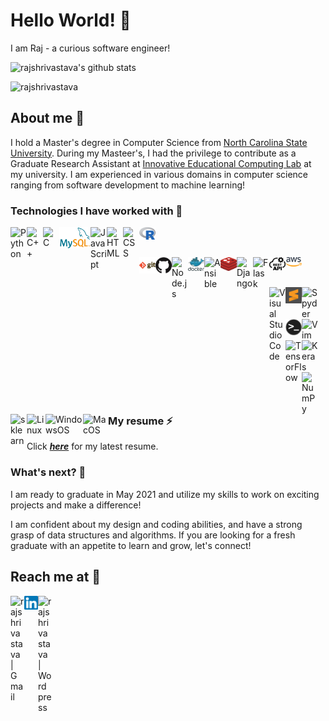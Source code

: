# Hello World! 👋

I am Raj - a curious software engineer!

![rajshrivastava's github stats](https://github-readme-stats.vercel.app/api?username=rajshrivastava&show_icons=true&hide_border=true) 

<!--- 
![Top Langs](https://github-readme-stats.vercel.app/api/top-langs/?username=rajshrivastava&layout=compact&hide_border=true)
--->

![rajshrivastava](https://komarev.com/ghpvc/?username=rajshrivastava)


## About me 💬

I hold a Master's degree in Computer Science from [North Carolina State University](https://www.csc.ncsu.edu/). During my Masteer's, I had the privilege to contribute as a Graduate Research Assistant at [Innovative Educational Computing Lab](https://www.ieclab.org/) at my university. I am experienced in various domains in computer science ranging from software development to machine learning!

### Technologies I have worked with 🔭

<img align="left" alt="Python" width="26px" src="https://upload.wikimedia.org/wikipedia/commons/c/c3/Python-logo-notext.svg" />
<img align="left" alt="C++" width="26px" src="https://upload.wikimedia.org/wikipedia/commons/1/18/ISO_C%2B%2B_Logo.svg" />
<img align="left" alt="C" width="26px" src="https://upload.wikimedia.org/wikipedia/commons/3/35/The_C_Programming_Language_logo.svg" />
<img align="left" alt="MySQL" width="50px" src="res/imgs/logo-mysql-170x115.png" />
<img align="left" alt="JavaScript" width="26px" src="https://upload.wikimedia.org/wikipedia/commons/9/99/Unofficial_JavaScript_logo_2.svg" />
<img align="left" alt="HTML" width="26px" src="https://upload.wikimedia.org/wikipedia/commons/6/61/HTML5_logo_and_wordmark.svg" />
<img align="left" alt="CSS" width="26px" src="https://upload.wikimedia.org/wikipedia/commons/d/d5/CSS3_logo_and_wordmark.svg" />
<img align="left" alt="R" width="26px" src="./res/imgs/r.svg" />

<br /><br />

<img align="left" alt="Git" width="26px" src="https://raw.githubusercontent.com/github/explore/80688e429a7d4ef2fca1e82350fe8e3517d3494d/topics/git/git.png" />
<img align="left" alt="GitHub" width="26px" src="https://raw.githubusercontent.com/github/explore/78df643247d429f6cc873026c0622819ad797942/topics/github/github.png" />
<img align="left" alt="Node.js" width="26px" src="https://upload.wikimedia.org/wikipedia/commons/d/d9/Node.js_logo.svg" />
<img align="left" alt="Docker" width="26px" src="./res/imgs/docker.svg" />
<img align="left" alt="Ansible" width="26px" src="https://upload.wikimedia.org/wikipedia/commons/2/24/Ansible_logo.svg" />
<img align="left" alt="Redis" width="26px" src="res/imgs/redis.svg" />
<img align="left" alt="Django" width="26px" src="https://upload.wikimedia.org/wikipedia/commons/7/75/Django_logo.svg" />
<img align="left" alt="Flask" width="26px" src="https://upload.wikimedia.org/wikipedia/commons/3/3c/Flask_logo.svg" />
<img align="left" alt="REST" width="26px" src="res/imgs/rest-api.svg" />
<img align="left" alt="aws" width="26px" src="res/imgs/aws-2.svg" />

<br /><br />

<img align="left" alt="Visual Studio Code" width="26px" src="https://upload.wikimedia.org/wikipedia/commons/9/9a/Visual_Studio_Code_1.35_icon.svg" />
<img align="left" alt="Sublime" width="26px" src="./res/imgs/sublime-text.svg" />
<img align="left" alt="Spyder" width="26px" src="https://upload.wikimedia.org/wikipedia/commons/7/7e/Spyder_logo.svg" />
<img align="left" alt="Terminal" width="26px" src="https://raw.githubusercontent.com/github/explore/80688e429a7d4ef2fca1e82350fe8e3517d3494d/topics/terminal/terminal.png" />
<img align="left" alt="Vim" width="26px" src="https://upload.wikimedia.org/wikipedia/commons/9/9f/Vimlogo.svg" />

<br /><br />

<img align="left" alt="TensorFlow" width="26px" src="https://upload.wikimedia.org/wikipedia/commons/2/2d/Tensorflow_logo.svg" />
<img align="left" alt="Keras" width="26px" src="https://upload.wikimedia.org/wikipedia/commons/a/ae/Keras_logo.svg" />
<img align="left" alt="NumPy" width="26px" src="https://upload.wikimedia.org/wikipedia/commons/3/31/NumPy_logo_2020.svg" />
<img align="left" alt="sklearn" width="26px" src="https://upload.wikimedia.org/wikipedia/commons/0/05/Scikit_learn_logo_small.svg" />

<br /><br />

<img align="left" alt="Linux" width="30px" src="https://upload.wikimedia.org/wikipedia/commons/3/35/Tux.svg" />
<img align="left" alt="WindowsOS" width="60px" src="https://upload.wikimedia.org/wikipedia/commons/8/8d/Windows_darkblue_2012.svg" />
<img align="left" alt="MacOS" width="40px" src="https://upload.wikimedia.org/wikipedia/commons/2/21/MacOS_wordmark_%282017%29.svg" />

<br /><br />


### My resume ⚡
 Click [***here***](https://drive.google.com/file/d/1FsobfwzkIAzmpHJwqPElDkBoOGEr8KpU/view?usp=sharing) for my latest resume.

### What's next? 🤔

I am ready to graduate in May 2021 and utilize my skills to work on exciting projects and make a difference!

I am confident about my design and coding abilities, and have a strong grasp of data structures and algorithms. If you are looking for a fresh graduate with an appetite to learn and grow, let's connect!


## Reach me at 👯
[<img align="left" alt="rajshrivastava | Gmail" width="22px" src="https://upload.wikimedia.org/wikipedia/commons/7/7e/Gmail_icon_%282020%29.svg" />][Gmail]

[<img align="left" alt="rajshrivastava | LinkedIn" width="22px" src="res/imgs/linkedin.svg" />][LinkedIn]

[<img align="left" alt="rajshrivastava | Wordpress" width="22px" src="https://upload.wikimedia.org/wikipedia/commons/0/09/Wordpress-Logo.svg" />][Wordpress]

[Gmail]: mailto:rkshriva@nscu.edu
[LinkedIn]: https://www.linkedin.com/in/rajshrivastava/
[Wordpress]: https://rajshrivastava.wordpress.com/

<!--
**rajshrivastava/rajshrivastava** is a ✨ _special_ ✨ repository because its `README.md` (this file) appears on your GitHub profile.

Here are some ideas to get you started:

- 🔭 I’m currently working on ...
- 🌱 I’m currently learning ...
- 👯 I’m looking to collaborate on ...
- 🤔 I’m looking for help with ...
- 💬 Ask me about ...
- 📫 How to reach me: ...
- ⚡ Fun fact: ...
-->
